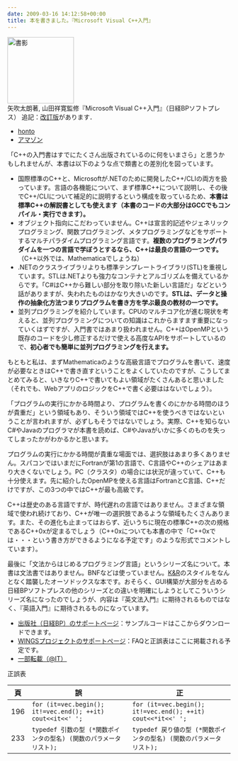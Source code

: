 ```yaml
---
date: 2009-03-16 14:12:58+00:00
title: 本を書きました。『Microsoft Visual C++入門』
---
```


<img src="https://cover.openbd.jp/9784891006266.jpg" alt="書影" style="height:150px;" /><br/>矢吹太朗著, 山田祥寛監修『Microsoft Visual C++入門』（日経BPソフトプレス） 追記：[改訂版](/2017/02/15/my-new-book-about-c++/)があります．

- [honto](https://honto.jp/isbn/978-4891006266)
- [アマゾン](https://www.amazon.co.jp/dp/4891006269)

「C++の入門書はすでにたくさん出版されているのに何をいまさら」と思うかもしれませんが、本書は以下のような点で類書との差別化を図っています。

* 国際標準のC++と、Microsoftが.NETのために開発したC++/CLIの両方を扱っています。言語の各機能について、まず標準C++について説明し、その後でC++/CLIについて補足的に説明するという構成を取っているため、**本書は標準C++の解説書としても使えます（本書のコードの大部分はGCCでもコンパイル・実行できます）。**
* オブジェクト指向にこだわっていません。C++は宣言的記述やジェネリックプログラミング、関数プログラミング、メタプログラミングなどをサポートするマルチパラダイムプログラミング言語です。**複数のプログラミングパラダイムを一つの言語で学ぼうとするなら、C++は最良の言語の一つです。**（C++以外では、Mathematicaでしょうね）
* .NETのクラスライブラリよりも標準テンプレートライブラリ(STL)を重視しています。STLは.NETよりも強力なコンテナとアルゴリズムを備えているからです。「C#はC++から難しい部分を取り除いた新しい言語だ」などという話がありますが、失われたものはかなり大きいのです。**STLは、データと操作の抽象化方法つまりプログラムを書き方を学ぶ最良の教材の一つです。**
* 並列プログラミングを紹介しています。CPUのマルチコア化が進む現状を考えると、並列プログラミングについての知識はこれからますます重要になっていくはずですが、入門書ではあまり扱われません。C++はOpenMPという既存のコードを少し修正するだけで使える高度なAPIをサポートしているので、**初心者でも簡単に並列プログラミングを行えます。**

もともと私は、まずMathematicaのような高級言語でプログラムを書いて、速度が必要なときはC++で書き直すということをよくしていたのですが、こうしてまとめてみると、いきなりC++で書いてもよい領域がたくさんあると思いました（それでも、WebアプリのロジックをC++で書く必要ははないでしょう）。

「プログラムの実行にかかる時間より、プログラムを書くのにかかる時間のほうが貴重だ」という領域もあり、そういう領域ではC++を使うべきではないということが言われますが、必ずしもそうではないでしょう。実際、C++を知らないC#やJavaのプログラマが本書を読めば、C#やJavaがいかに多くのものを失ってしまったかがわかるかと思います。

プログラムの実行にかかる時間が貴重な場面では、選択肢はあまり多くありません。スパコンではいまだにFortranが第1の言語で、C言語やC++のシェアはあまり大きくないでしょう。PC（クラスタ）の場合には状況が違っていて、C++も十分使えます。先に紹介したOpenMPを使える言語はFortranとC言語、C++だけですが、この3つの中ではC++が最も高級です。

C++は歴史のある言語ですが、時代遅れの言語ではありません。さまざまな領域で使われ続けており、C++が唯一の選択肢であるような領域もたくさんあります。また、その進化も止まってはおらず、近いうちに現在の標準C++の次の規格であるC++0xが定まるでしょう（C++0xについても本書の中で「C++0xでは・・・という書き方ができるようになる予定です」のような形式でコメントしています）。

最後に「文法からはじめるプログラミング言語」というシリーズ名について。本書は文法書ではありません。BNFなどは使っていません。[K&R](https://www.amazon.co.jp/dp/4320026926?tag=inquisitor-22)のスタイルをなんとなく踏襲したオーソドックスな本です。おそらく、GUI構築が大部分を占める日経BPソフトプレスの他のシリーズとの違いを明確にしようとしてこういうシリーズ名になったのでしょうが、内容は『英文法入門』に期待されるものではなく、『英語入門』に期待されるものになっています。

* [出版社（日経BP）のサポートページ](https://shop.nikkeibp.co.jp/front/commodity/0000/A06000/)：サンプルコードはここからダウンロードできます。
* [WINGSプロジェクトのサポートページ](https://wings.msn.to/index.php/-/A-03/978-4-89100-626-6/)：FAQと正誤表はここに掲載される予定です。
* [一部転載（@IT）](https://www.atmarkit.co.jp/fdotnet/bookpreview/bunpouvcpp_index/index.html)

正誤表

頁|誤|正
--|--|--
196|`for (it=vec.begin(); it!=vec.end(); ++it) cout<<it<<' ';`|`for (it=vec.begin(); it!=vec.end(); ++it) cout<<*it<<' ';`
233|`typedef 引数の型 (*関数ポインタの型名) (関数のパラメータリスト);`|`typedef 戻り値の型 (*関数ポインタの型名) (関数のパラメータリスト);`